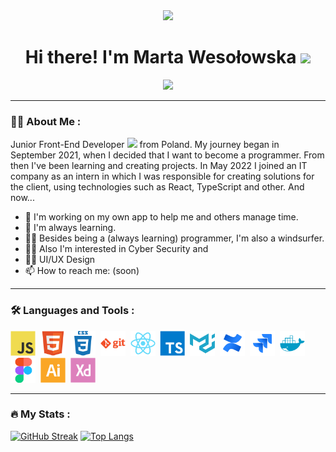 <div id="header" align="center">
  <img src="https://media0.giphy.com/media/L1R1tvI9svkIWwpVYr/giphy.gif?cid=790b7611062bafdfe40178d91aa41c6a32f50d1558f98d62&rid=giphy.gif&ct=g" width="100"/>
</div>

<h1 align="center">
  Hi there! I'm Marta Wesołowska
  <img src="https://media.giphy.com/media/hvRJCLFzcasrR4ia7z/giphy.gif" width="30px"/>
</h1>

<div align="center"> <img src="https://media1.giphy.com/media/1GEATImIxEXVR79Dhk/giphy.gif?cid=ecf05e47gurqm89r85jgypry75xw8r3wnjce7jhhpzmgxn4a&rid=giphy.gif&ct=g"/></div>

---

### :woman_technologist: About Me :

Junior Front-End Developer <img src="https://media.giphy.com/media/WUlplcMpOCEmTGBtBW/giphy.gif" width="30"> from Poland. My journey began in September 2021, when I decided that I want to become a programmer. From then I've been learning and creating projects. In May 2022 I joined an IT company as an intern in which I was responsible for creating solutions for the client, using technologies such as React, TypeScript and other. And now...   

- :telescope: I'm working on my own app to help me and others manage time.
- :seedling: I'm always learning.
- :surfing_woman: Besides being a (always learning) programmer, I'm also a windsurfer.
- :female_detective: Also I'm interested in Cyber Security and 
- :woman_artist: UI/UX Design
- :mailbox: How to reach me: (soon)


---

### :hammer_and_wrench: Languages and Tools :

<div>
    <img src="https://github.com/devicons/devicon/blob/master/icons/javascript/javascript-original.svg" title="JavaScript" alt="JavaScript" width="40" height="40"/>&nbsp;
    <img src="https://github.com/devicons/devicon/blob/master/icons/html5/html5-original.svg" title="HTML5" alt="HTML" width="40" height="40"/>&nbsp;
    <img src="https://github.com/devicons/devicon/blob/master/icons/css3/css3-plain-wordmark.svg"  title="CSS3" alt="CSS" width="40" height="40"/>&nbsp;
    <img src="https://github.com/devicons/devicon/blob/master/icons/git/git-plain-wordmark.svg"  title="GIT" alt="GIT" width="40" height="40"/>&nbsp;
    <img src="https://github.com/devicons/devicon/blob/master/icons/react/react-original.svg"  title="REACT" alt="REACT" width="40" height="40"/>&nbsp;
  <img src="https://github.com/devicons/devicon/blob/master/icons/typescript/typescript-plain.svg"  title="TS" alt="TS" width="40" height="40"/>&nbsp;
    <img src="https://github.com/devicons/devicon/blob/master/icons/materialui/materialui-plain.svg"  title="MUI" alt="MUI" width="40" height="40"/>&nbsp;
    <img src="https://github.com/devicons/devicon/blob/master/icons/confluence/confluence-original.svg"  title="CONFLUENCE" alt="CONFLUENCE" width="40" height="40"/>&nbsp;
  <img src="https://github.com/devicons/devicon/blob/master/icons/jira/jira-original.svg"  title="JIRA" alt="JIRA" width="40" height="40"/>&nbsp;
    <img src="https://github.com/devicons/devicon/blob/master/icons/docker/docker-plain.svg"  title="DOCKER" alt="DOCKER" width="40" height="40"/>&nbsp;
    <img src="https://github.com/devicons/devicon/blob/master/icons/figma/figma-original.svg"  title="FIGMA" alt="FIGMA" width="40" height="40"/>&nbsp;
    <img src="https://github.com/devicons/devicon/blob/master/icons/illustrator/illustrator-plain.svg"  title="AI" alt="AI" width="40" height="40"/>&nbsp;
    <img src="https://github.com/devicons/devicon/blob/master/icons/xd/xd-plain.svg"  title="XD" alt="XD" width="40" height="40"/>&nbsp;
  
 
</div>

---

### :fire: My Stats :

[![GitHub Streak](http://github-readme-streak-stats.herokuapp.com?user=paltoalko&theme=dark&background=000000)](https://git.io/streak-stats)
[![Top Langs](https://github-readme-stats.vercel.app/api/top-langs/?username=paltoalko&layout=compact&theme=vision-friendly-dark)](https://github.com/anuraghazra/github-readme-stats)
